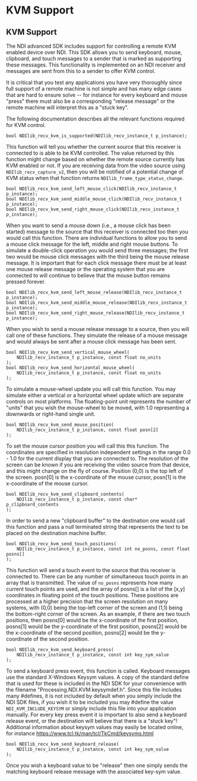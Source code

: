 # KVM Support

## KVM Support

The NDI advanced SDK includes support for controlling a remote KVM enabled device over NDI. This SDK allows you to send keyboard, mouse, clipboard, and touch messages to a sender that is marked as supporting these messages. This functionality is implemented on an NDI receiver and messages are sent from this to a sender to offer KVM control.

It is critical that you test any applications you have very thoroughly since full support of a remote machine is not simple and has many edge cases that are hard to ensure solve -- for instance for every keyboard and mouse "press" there must also be a corresponding "release message" or the remote machine will interpret this as a "stuck key".

The following documentation describes all the relevant functions required for KVM control.

`bool NDIlib_recv_kvm_is_supported(NDIlib_recv_instance_t p_instance);`

This function will tell you whether the current source that this receiver is connected to is able to be KVM controlled. The value returned by this function might change based on whether the remote source currently has KVM enabled or not. If you are receiving data from the video source using `NDIlib_recv_capture_v2`, then you will be notified of a potential change of KVM status when that function returns `NDIlib_frame_type_status_change`.

```
bool NDIlib_recv_kvm_send_left_mouse_click(NDIlib_recv_instance_t p_instance);
bool NDIlib_recv_kvm_send_middle_mouse_click(NDIlib_recv_instance_t p_instance);
bool NDIlib_recv_kvm_send_right_mouse_click(NDIlib_recv_instance_t p_instance);
```

When you want to send a mouse down (i.e., a mouse click has been started) message to the source that this receiver is connected too then you would call this function. There are individual functions to allow you to send a mouse click message for the left, middle and right mouse buttons. To simulate a double-click operation you would send three messages; the first two would be mouse click messages with the third being the mouse release message. It is important that for each click message there must be at least one mouse release message or the operating system that you are connected to will continue to believe that the mouse button remains pressed forever.

```
bool NDIlib_recv_kvm_send_left_mouse_release(NDIlib_recv_instance_t p_instance);
bool NDIlib_recv_kvm_send_middle_mouse_release(NDIlib_recv_instance_t p_instance);
bool NDIlib_recv_kvm_send_right_mouse_release(NDIlib_recv_instance_t p_instance);
```

When you wish to send a mouse release message to a source, then you will call one of these functions. They simulate the release of a mouse message and would always be sent after a mouse click message has been sent.

```
bool NDIlib_recv_kvm_send_vertical_mouse_wheel(
    NDIlib_recv_instance_t p_instance, const float no_units
);
bool NDIlib_recv_kvm_send_horizontal_mouse_wheel(
    NDIlib_recv_instance_t p_instance, const float no_units
);
```

To simulate a mouse-wheel update you will call this function. You may simulate either a vertical or a horizontal wheel update which are separate controls on most platforms. The floating-point unit represents the number of "units" that you wish the mouse-wheel to be moved, with 1.0 representing a downwards or right-hand single unit.

```
bool NDIlib_recv_kvm_send_mouse_position(
    NDIlib_recv_instance_t p_instance, const float posn[2]
);
```

To set the mouse cursor position you will call this this function. The coordinates are specified in resolution independent settings in the range 0.0 - 1.0 for the current display that you are connected to. The resolution of the screen can be known if you are receiving the video source from that device, and this might change on the fly of course. Position (0,0) is the top left of the screen. posn\[0] is the x-coordinate of the mouse cursor, posn\[1] is the x-coordinate of the mouse cursor.

```
bool NDIlib_recv_kvm_send_clipboard_contents(
    NDIlib_recv_instance_t p_instance, const char* p_clipboard_contents
);
```

In order to send a new "clipboard buffer" to the destination one would call this function and pass a null terminated string that represents the text to be placed on the destination machine buffer.

```
bool NDIlib_recv_kvm_send_touch_positions(
    NDIlib_recv_instance_t p_instance, const int no_posns, const float posns[]
);
```

This function will send a touch event to the source that this receiver is connected to. There can be any number of simultaneous touch points in an array that is transmitted. The value of `no_posns` represents how many current touch points are used, and the array of posns\[] is a list of the \[x,y] coordinates in floating point of the touch positions. These positions are processed at a higher precision that the screen resolution on many systems, with (0,0) being the top-left corner of the screen and (1,1) being the bottom-right corner of the screen. As an example, if there are two touch positions, then posns\[0] would be the x-coordinate of the first position, posns\[1] would be the y-coordinate of the first position, posns\[2] would be the x-coordinate of the second position, posns\[2] would be the y-coordinate of the second position.

```
bool NDIlib_recv_kvm_send_keyboard_press(
    NDIlib_recv_instance_t p_instance, const int key_sym_value
);
```

To send a keyboard press event, this function is called. Keyboard messages use the standard X-Windows Keysym values. A copy of the standard define that is used for these is included in the NDI SDK for your convenience with the filename "Processing.NDI.KVM.keysymdef.h". Since this file includes many #defines, it is not included by default when you simply include the NDI SDK files, if you wish it to be included you may #define the value `NDI_KVM_INCLUDE_KEYSYM` or simply include this file into your application manually. For every key press event it is important to also send a keyboard release event, or the destination will believe that there is a "stuck key"! Additional information about keysym values may easily be located online, for instance https://www.tcl.tk/man/tcl/TkCmd/keysyms.html

```
bool NDIlib_recv_kvm_send_keyboard_release(
    NDIlib_recv_instance_t p_instance, const int key_sym_value
);
```

Once you wish a keyboard value to be "release" then one simply sends the matching keyboard release message with the associated key-sym value.
